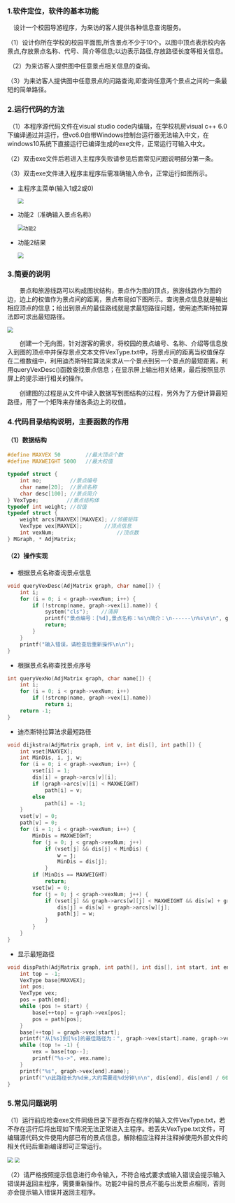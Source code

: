 ### 1.软件定位，软件的基本功能

　设计一个校园导游程序，为来访的客人提供各种信息查询服务。

​	（1）设计你所在学校的校园平面图,所含景点不少于10个。以图中顶点表示校内各景点,存放景点名称、代号、简介等信息;以边表示路径,存放路径长度等相关信息。

​	（2）为来访客人提供图中任意景点相关信息的查询。	

​	（3）为来访客人提供图中任意景点的问路查询,即查询任意两个景点之间的一条最短的简单路径。

### 2.运行代码的方法

​	（1）本程序源代码文件在visual studio code内编辑，在学校机房visual c++ 6.0下编译通过并运行，但vc6.0自带Windows控制台运行器无法输入中文，在windows10系统下直接运行已编译生成的exe文件，正常运行可输入中文。

​	（2）双击exe文件后若进入主程序失败请参见后面常见问题说明部分第一条。

​	（3）双击exe文件进入程序主程序后需准确输入命令，正常运行如图所示。

+ 主程序主菜单(输入1或2或0)

  <img src="2.png" style="zoom:80%;" />
  
  
  
+ 功能2（准确输入景点名称）

  <img src="3.png" title="功能2" style="zoom:80%;" />

  

+ 功能2结果

  <img src="4.png" style="zoom:80%;" />


### 3.简要的说明
　　景点和旅游线路可以构成图状结构，景点作为图的顶点，旅游线路作为图的边，边上的权值作为景点间的距离，景点布局如下图所示。查询景点信息就是输出相应顶点的信息；给出到景点的最佳路线就是求最短路径问题，使用迪杰斯特拉算法即可求出最短路径。

<img src="1.png" style="zoom:80%;" />

　　创建一个无向图，针对游客的需求，将校园的景点编号、名称、介绍等信息放入到图的顶点中并保存景点文本文件VexType.txt中，将景点间的距离当权值保存在二维数组中，利用迪杰斯特拉算法来求从一个景点到另一个景点的最短距离，利用queryVexDesc()函数查找景点信息；在显示屏上输出相关结果，最后按照显示屏上的提示进行相关的操作。

　　创建图的过程是从文件中读入数据写到图结构的过程，另外为了方便计算最短路径，用了一个矩阵来存储各条边上的权值。

### 4.代码目录结构说明，主要函数的作用
#### （1）数据结构

```cpp
#define MAXVEX 50        //最大顶点个数
#define MAXWEIGHT 5000   //最大权值

typedef struct {
    int no;         //景点编号
    char name[20];  //景点名称
    char desc[100]; //景点简介
} VexType;         //景点结构体
typedef int weight; //权值
typedef struct {
    weight arcs[MAXVEX][MAXVEX]; //邻接矩阵
    VexType vex[MAXVEX];       //顶点信息
    int vexNum;                    //顶点数
} MGraph, * AdjMatrix;
```
#### （2）操作实现

- 根据景点名称查询景点信息
```cpp
void queryVexDesc(AdjMatrix graph, char name[]) {
    int i;
    for (i = 0; i < graph->vexNum; i++) {
        if (!strcmp(name, graph->vex[i].name)) {
            system("cls");    //清屏
            printf("景点编号：[%d],景点名称：%s\n简介：\n------\n%s\n\n", graph->vex[i].no, graph->vex[i].name, graph->vex[i].desc);
            return;
        }
    }
    printf("输入错误，请检查后重新操作\n\n");
}

```
- 根据景点名称查找景点序号
```cpp
int queryVexNo(AdjMatrix graph, char name[]) {
    int i;
    for (i = 0; i < graph->vexNum; i++)
        if (!strcmp(name, graph->vex[i].name))
            return i;
    return -1;
}
```
- 迪杰斯特拉算法求最短路径
```cpp
void dijkstra(AdjMatrix graph, int v, int dis[], int path[]) {
    int vset[MAXVEX];
    int MinDis, i, j, w;
    for (i = 0; i < graph->vexNum; i++) {
        vset[i] = 1;
        dis[i] = graph->arcs[v][i];
        if (graph->arcs[v][i] < MAXWEIGHT)
            path[i] = v;
        else
            path[i] = -1;
    }
    vset[v] = 0;
    path[v] = 0;
    for (i = 1; i < graph->vexNum; i++) {
        MinDis = MAXWEIGHT;
        for (j = 0; j < graph->vexNum; j++)
            if (vset[j] && dis[j] < MinDis) {
                w = j;
                MinDis = dis[j];
            }
        if (MinDis == MAXWEIGHT)
            return;
        vset[w] = 0;
        for (j = 0; j < graph->vexNum; j++) {
            if (vset[j] && graph->arcs[w][j] < MAXWEIGHT && dis[w] + graph->arcs[w][j] < dis[j]) {
                dis[j] = dis[w] + graph->arcs[w][j];
                path[j] = w;
            }
        }
    }
}
```
- 显示最短路径
```cpp
void dispPath(AdjMatrix graph, int path[], int dis[], int start, int end) {
    int top = -1;
    VexType base[MAXVEX];
    int pos;
    VexType vex;
    pos = path[end];
    while (pos != start) {
        base[++top] = graph->vex[pos];
        pos = path[pos];
    }
    base[++top] = graph->vex[start];
    printf("从[%s]到[%s]的最佳路径为：", graph->vex[start].name, graph->vex[end].name);
    while (top != -1) {
        vex = base[top--];
        printf("%s->", vex.name);
    }
    printf("%s", graph->vex[end].name);
    printf("\n此路径长为%d米,大约需要走%d分钟\n\n", dis[end], dis[end] / 60);
}
```

### 5.常见问题说明

​	（1）运行前应检查exe文件同级目录下是否存在程序的输入文件VexType.txt，若不存在运行后将出现如下情况无法正常进入主程序。若丢失VexType.txt文件，可编辑源代码文件使用内部已有的景点信息，解除相应注释并注释掉使用外部文件的相关代码后重新编译即可正常运行。

<img src="5.png" style="zoom:80%;" />

<img src="6.png" style="zoom: 72%;" />

​	（2）请严格按照提示信息进行命令输入，不符合格式要求或输入错误会提示输入错误并返回主程序，需要重新操作。功能2中目的景点不能与出发景点相同，否则亦会提示输入错误并返回主程序。